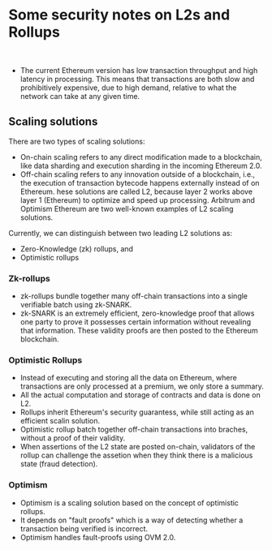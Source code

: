 # Some security notes on L2s and Rollups

<br>

* The current Ethereum version has low transaction throughput and high latency in processing. This means that transactions are both slow and prohibitively expensive, due to high demand, relative to what the network can take at any given time.


## Scaling solutions

There are two types of scaling solutions:

- On-chain scaling refers to any direct modification made to a blockchain, like data sharding and execution sharding in the incoming Ethereum 2.0.
- Off-chain scaling refers to any innovation outside of a blockchain, i.e., the execution of transaction bytecode happens externally instead of on Ethereum. hese solutions are called L2, because layer 2 works above layer 1 (Ethereum) to optimize and speed up processing. Arbitrum and Optimism Ethereum are two well-known examples of L2 scaling solutions.

Currently, we can distinguish between two leading L2 solutions as:

- Zero-Knowledge (zk) rollups, and
- Optimistic rollups


### Zk-rollups

* zk-rollups bundle together many off-chain transactions into a single verifiable batch using zk-SNARK. 
* zk-SNARK is an extremely efficient, zero-knowledge proof that allows one party to prove it possesses certain information without revealing that information. These validity proofs are then posted to the Ethereum blockchain.


### Optimistic Rollups

* Instead of executing and storing all the data on Ethereum, where transactions are only processed at a premium, we only store a summary.
* All the actual computation and storage of contracts and data is done on L2.
* Rollups inherit Ethereum's security guarantess, while still acting as an efficient scalin solution.
* Optimistic rollup batch together off-chain transactions into braches, without a proof of their validity.
* When assertions of the L2 state are posted on-chain, validators of the rollup can challenge the assetion when they think there is a malicious state (fraud detection).


### Optimism

* Optimism is a scaling solution based on the concept of optimistic rollups.
* It depends on "fault proofs" which is a way of detecting whether a transaction being verified is incorrect.
* Optimism handles fault-proofs using OVM 2.0.
